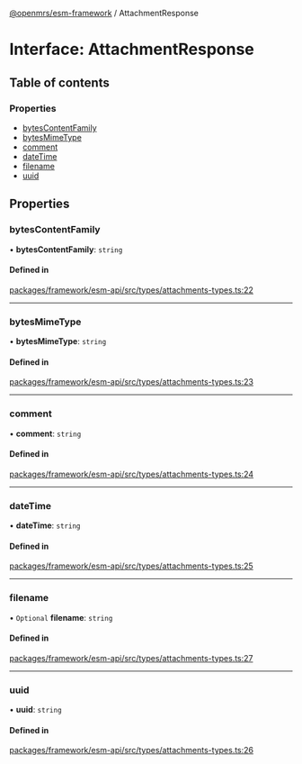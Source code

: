 [@openmrs/esm-framework](../API.md) / AttachmentResponse

# Interface: AttachmentResponse

## Table of contents

### Properties

- [bytesContentFamily](AttachmentResponse.md#bytescontentfamily)
- [bytesMimeType](AttachmentResponse.md#bytesmimetype)
- [comment](AttachmentResponse.md#comment)
- [dateTime](AttachmentResponse.md#datetime)
- [filename](AttachmentResponse.md#filename)
- [uuid](AttachmentResponse.md#uuid)

## Properties

### bytesContentFamily

• **bytesContentFamily**: `string`

#### Defined in

[packages/framework/esm-api/src/types/attachments-types.ts:22](https://github.com/Vishal772-pixel/openmrs-esm-core/blob/main/packages/framework/esm-api/src/types/attachments-types.ts#L22)

___

### bytesMimeType

• **bytesMimeType**: `string`

#### Defined in

[packages/framework/esm-api/src/types/attachments-types.ts:23](https://github.com/Vishal772-pixel/openmrs-esm-core/blob/main/packages/framework/esm-api/src/types/attachments-types.ts#L23)

___

### comment

• **comment**: `string`

#### Defined in

[packages/framework/esm-api/src/types/attachments-types.ts:24](https://github.com/Vishal772-pixel/openmrs-esm-core/blob/main/packages/framework/esm-api/src/types/attachments-types.ts#L24)

___

### dateTime

• **dateTime**: `string`

#### Defined in

[packages/framework/esm-api/src/types/attachments-types.ts:25](https://github.com/Vishal772-pixel/openmrs-esm-core/blob/main/packages/framework/esm-api/src/types/attachments-types.ts#L25)

___

### filename

• `Optional` **filename**: `string`

#### Defined in

[packages/framework/esm-api/src/types/attachments-types.ts:27](https://github.com/Vishal772-pixel/openmrs-esm-core/blob/main/packages/framework/esm-api/src/types/attachments-types.ts#L27)

___

### uuid

• **uuid**: `string`

#### Defined in

[packages/framework/esm-api/src/types/attachments-types.ts:26](https://github.com/Vishal772-pixel/openmrs-esm-core/blob/main/packages/framework/esm-api/src/types/attachments-types.ts#L26)
